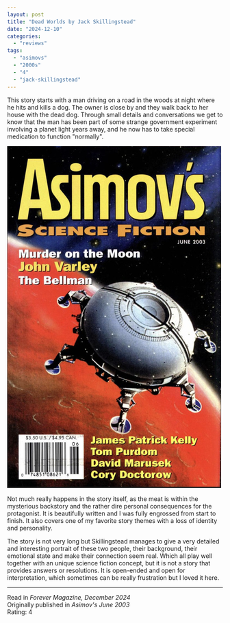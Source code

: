 ```yaml
---
layout: post
title: "Dead Worlds by Jack Skillingstead"
date: "2024-12-10"
categories:
  - "reviews"
tags:
  - "asimovs"
  - "2000s"
  - "4"
  - "jack-skillingstead"
---
```


This story starts with a man driving on a road in the woods at night where he hits and kills a dog.
The owner is close by and they walk back to her house with the dead dog.
Through small details and conversations we get to know that the man has been part of some strange government experiment involving a planet light years away, and he now has to take special medication to function "normally".

![Asimovs June 2003](/assets/images/asimovs2003-06.jpg)

Not much really happens in the story itself, as the meat is within the mysterious backstory and the rather dire personal consequences for the protagonist.
It is beautifully written and I was fully engrossed from start to finish.
It also covers one of my favorite story themes with a loss of identity and personality.

The story is not very long but Skillingstead manages to give a very detailed and interesting portrait of these two people, their background, their emotional state and make their connection seem real.
Which all play well together with an unique science fiction concept, but it is not a story that provides answers or resolutions.
It is open-ended and open for interpretation, which sometimes can be really frustration but I loved it here.

* * *

Read in _Forever Magazine, December 2024_\
Originally published in _Asimov's June 2003_\
Rating: 4

